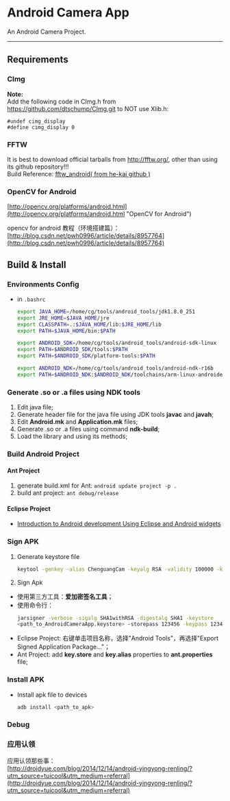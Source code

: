 # Android Camera App

An Android Camera Project.

------

## Requirements

### CImg

**Note:**  
Add the following code in CImg.h from https://github.com/dtschump/CImg.git to NOT use Xlib.h:  
```
#undef cimg_display
#define cimg_display 0
```

### FFTW

It is best to download official tarballs from http://fftw.org/, other than using its github repository!!!    
Build Reference: [fftw_android( from he-kai github )](https://github.com/hekai/fftw_android)

### OpenCV for Android

[http://opencv.org/platforms/android.html](http://opencv.org/platforms/android.html "OpenCV for Android")

opencv for android 教程（环境搭建篇）：
[http://blog.csdn.net/pwh0996/article/details/8957764](http://blog.csdn.net/pwh0996/article/details/8957764)


## Build & Install

### Environments Config

* in `.bashrc`
  ```sh
  export JAVA_HOME=/home/cg/tools/android_tools/jdk1.8.0_251
  export JRE_HOME=$JAVA_HOME/jre
  export CLASSPATH=.:$JAVA_HOME/lib:$JRE_HOME/lib
  export PATH=$JAVA_HOME/bin:$PATH

  export ANDROID_SDK=/home/cg/tools/android_tools/android-sdk-linux
  export PATH=$ANDROID_SDK/tools:$PATH
  export PATH=$ANDROID_SDK/platform-tools:$PATH

  export ANDROID_NDK=/home/cg/tools/android_tools/android-ndk-r16b
  export PATH=$ANDROID_NDK:$ANDROID_NDK/toolchains/arm-linux-androideabi-4.9/prebuilt/linux-x86_64/bin:$PATH
  ```

### Generate .so or .a files using NDK tools

1. Edit java file;  
2. Generate header file for the java file using JDK tools **javac** and **javah**;  
3. Edit **Android.mk** and **Application.mk** files;  
4. Generate .so or .a files using command **ndk-build**;  
5. Load the library and using its methods;


### Build Android Project

#### Ant Project

1. generate build.xml for Ant: `android update project -p .`
2. build ant project: `ant debug/release`

#### Eclipse Project

* [Introduction to Android development Using Eclipse and Android widgets](http://www.ibm.com/developerworks/opensource/tutorials/os-eclipse-androidwidget/)

### Sign APK

1. Generate keystore file  
    ```sh
    keytool -genkey -alias ChenguangCam -keyalg RSA -validity 100000 -keystore AndroidCameraApp.keystore
    ```

2. Sign Apk

* 使用第三方工具：**爱加密签名工具**；  
* 使用命令行：  
  ```sh
  jarsigner -verbose -sigalg SHA1withRSA -digestalg SHA1 -keystore  
  <path_to_AndroidCameraApp.keystore> -storepass 123456 -keypass 123456 -signedjar <path_to_signed.apk> <path_to_unsign.apk> ChenguangCam
  ```
* Eclipse Project: 右键单击项目名称，选择"Android Tools"，再选择"Export Signed Application Package…"；
* Ant Project: add **key.store** and **key.alias** properties to **ant.properties** file;

### Install APK

* Install apk file to devices
  ```sh
  adb install <path_to_apk>
  ```

### Debug

### 应用认领

应用认领那些事：   
[http://droidyue.com/blog/2014/12/14/android-yingyong-renling/?utm_source=tuicool&utm_medium=referral](http://droidyue.com/blog/2014/12/14/android-yingyong-renling/?utm_source=tuicool&utm_medium=referral)

